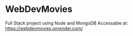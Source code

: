 # WebDevMovies
Full Stack project using Node and MongoDB
Accessable at: https://webdevmovies.onrender.com/
